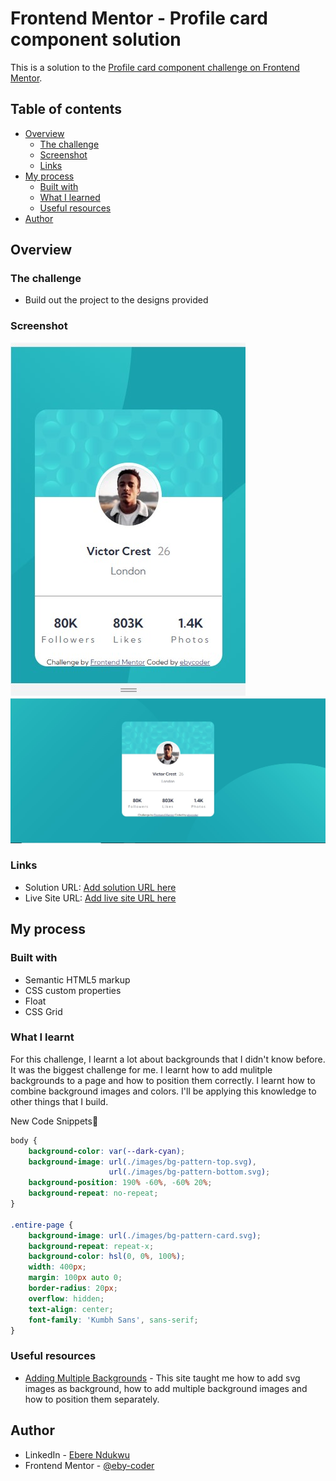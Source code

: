 # Frontend Mentor - Profile card component solution

This is a solution to the [Profile card component challenge on Frontend Mentor](https://www.frontendmentor.io/challenges/profile-card-component-cfArpWshJ).  

## Table of contents

- [Overview](#overview)
  - [The challenge](#the-challenge)
  - [Screenshot](#screenshot)
  - [Links](#links)
- [My process](#my-process)
  - [Built with](#built-with)
  - [What I learned](#what-i-learned)
  - [Useful resources](#useful-resources)
- [Author](#author)

## Overview

### The challenge

- Build out the project to the designs provided

### Screenshot

![](./images/mobile-view.jpg)
![](./images/desktop-view.jpg)


### Links

- Solution URL: [Add solution URL here](https://your-solution-url.com)
- Live Site URL: [Add live site URL here](https://your-live-site-url.com)

## My process

### Built with

- Semantic HTML5 markup
- CSS custom properties
- Float
- CSS Grid

### What I learnt

For this challenge, I learnt a lot about backgrounds that I didn't know before. It was the biggest challenge for me. I learnt how to add mulitple backgrounds to a page and how to position them correctly. I learnt how to combine background images and colors. I'll be applying this knowledge to other things that I build.

New Code Snippets🎉

```css
body {
    background-color: var(--dark-cyan);
    background-image: url(./images/bg-pattern-top.svg),
                      url(./images/bg-pattern-bottom.svg);
    background-position: 190% -60%, -60% 20%;
    background-repeat: no-repeat;
}

.entire-page {
    background-image: url(./images/bg-pattern-card.svg);
    background-repeat: repeat-x;
    background-color: hsl(0, 0%, 100%);
    width: 400px;
    margin: 100px auto 0;
    border-radius: 20px;
    overflow: hidden;
    text-align: center;
    font-family: 'Kumbh Sans', sans-serif;
}
```

### Useful resources

- [Adding Multiple Backgrounds](https://www.svgbackgrounds.com/how-to-add-svgs-with-css-background-image/) - This site taught me how to add svg images as background, how to add multiple background images and how to position them separately.

## Author

- LinkedIn - [Ebere Ndukwu](https://www.linkedin.com/in/ebere-ndukwu-584722249/)
- Frontend Mentor - [@eby-coder](https://www.frontendmentor.io/profile/eby-coder)